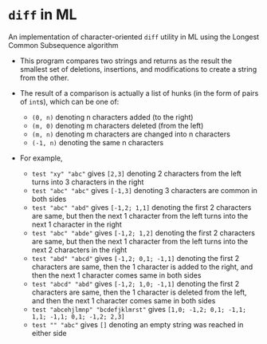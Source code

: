 # `diff` in ML
An implementation of character-oriented `diff` utility in ML using the Longest Common Subsequence algorithm

- This program compares two strings and returns as the result the smallest set of deletions, insertions, and modifications to create a string from the other.

- The result of a comparison is actually a list of hunks (in the form of pairs of `int`s), which can be one of:  
  - `(0, n)` denoting n characters added (to the right)  
  - `(m, 0)` denoting m characters deleted (from the left)  
  - `(m, n)` denoting m characters are changed into n characters  
  - `(-1, n)` denoting the same n characters  

- For example,  
  - `test "xy" "abc"` gives `[2,3]` denoting 2 characters from the left turns into 3 characters in the right  
  - `test "abc" "abc"` gives `[-1,3]` denoting 3 characters are common in both sides  
  - `test "abc" "abd"` gives `[-1,2; 1,1]` denoting the first 2 characters are same, but then the next 1 character from the left  turns into the next 1 character in the right  
  - `test "abc" "abde"` gives `[-1,2; 1,2]` denoting the first 2 characters are same, but then the next 1 character from the left turns into the next 2 characters in the right  
  - `test "abd" "abcd"` gives `[-1,2; 0,1; -1,1]` denoting the first 2 characters are same, then the 1 character is added to the right, and then the next 1 character comes same in both sides  
  - `test "abcd" "abd"` gives `[-1,2; 1,0; -1,1]` denoting the first 2 characters are same, then the 1 character is deleted from the left, and then the next 1 character comes same in both sides  
  - `test "abcehjlmnp" "bcdefjklmrst"` gives `[1,0; -1,2; 0,1; -1,1; 1,1; -1,1; 0,1; -1,2; 2,3]`  
  - `test "" "abc"` gives `[]` denoting an empty string was reached in either side  
